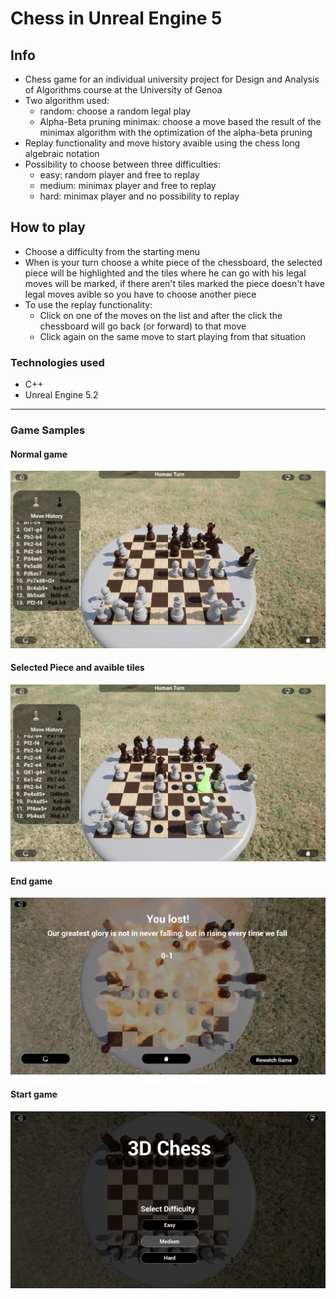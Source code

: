 # **Chess in Unreal Engine 5**
## Info
- Chess game for an individual university project for Design and Analysis of Algorithms course at the University of Genoa
- Two algorithm used:
  * random: choose a random legal play
  * Alpha-Beta pruning minimax: choose a move based the result of the minimax algorithm with the optimization of the alpha-beta pruning
- Replay functionality and move history avaible using the chess long algebraic notation
- Possibility to choose between three difficulties:
     * easy: random player and free to replay
     * medium: minimax player and free to replay
     * hard: minimax player and no possibility to replay
## How to play
- Choose a difficulty from the starting menu
- When is your turn choose a white piece of the chessboard, the selected piece will be highlighted and the tiles where he can go with his legal moves will be marked, if there aren't tiles marked the piece doesn't have legal moves avible so you have to choose another piece
- To use the replay functionality:
  * Click on one of the moves on the list and after the click the chessboard will go back (or forward) to that move
  * Click again on the same move to start playing from that situation
### Technologies used
- C++
- Unreal Engine 5.2
<hr>

### Game Samples
#### Normal game
![Game Sample](./Content/Images/GameSample.png)
#### Selected Piece and avaible tiles
![Game Sample1](./Content/Images/GameSample1.png)
#### End game
![Game Sample](./Content/Images/GameSample2.png)
#### Start game
![Game Sample](./Content/Images/GameSample3.png)
